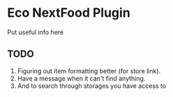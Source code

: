 # Eco NextFood Plugin

Put useful info here

## TODO

1) Figuring out item formatting better (for store link). 
2) Have a message when it can't find anything. 
3) And to search through storages you have access to
